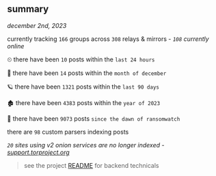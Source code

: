 
## summary
_december 2nd, 2023_

currently tracking `166` groups across `308` relays & mirrors - _`108` currently online_

⏲ there have been `10` posts within the `last 24 hours`

🦈 there have been `14` posts within the `month of december`

🪐 there have been `1321` posts within the `last 90 days`

🏚 there have been `4383` posts within the `year of 2023`

🦕 there have been `9073` posts `since the dawn of ransomwatch`

there are `98` custom parsers indexing posts

_`20` sites using v2 onion services are no longer indexed - [support.torproject.org](https://support.torproject.org/onionservices/v2-deprecation/)_

> see the project [README](https://github.com/joshhighet/ransomwatch#ransomwatch--) for backend technicals
